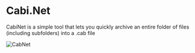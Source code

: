 # Cabi.Net
CabiNet is a simple tool that lets you quickly archive an entire folder of files (including subfolders) into a .cab file

![CabNet](https://user-images.githubusercontent.com/18122754/104245960-75388300-5465-11eb-81c5-0669fa955d1c.png)

